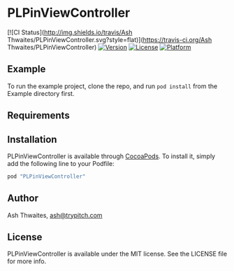 # PLPinViewController

[![CI Status](http://img.shields.io/travis/Ash Thwaites/PLPinViewController.svg?style=flat)](https://travis-ci.org/Ash Thwaites/PLPinViewController)
[![Version](https://img.shields.io/cocoapods/v/PLPinViewController.svg?style=flat)](http://cocoapods.org/pods/PLPinViewController)
[![License](https://img.shields.io/cocoapods/l/PLPinViewController.svg?style=flat)](http://cocoapods.org/pods/PLPinViewController)
[![Platform](https://img.shields.io/cocoapods/p/PLPinViewController.svg?style=flat)](http://cocoapods.org/pods/PLPinViewController)

## Example

To run the example project, clone the repo, and run `pod install` from the Example directory first.

## Requirements

## Installation

PLPinViewController is available through [CocoaPods](http://cocoapods.org). To install
it, simply add the following line to your Podfile:

```ruby
pod "PLPinViewController"
```

## Author

Ash Thwaites, ash@trypitch.com

## License

PLPinViewController is available under the MIT license. See the LICENSE file for more info.
